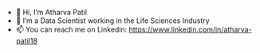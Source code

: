 - 👋 Hi, I’m Atharva Patil
- 👀 I’m a Data Scientist working in the Life Sciences Industry
- 📫 You can reach me on Linkedin: https://www.linkedin.com/in/atharva-patil18 

<!---
Atharva1604/Atharva1604 is a ✨ special ✨ repository because its `README.md` (this file) appears on your GitHub profile.
You can click the Preview link to take a look at your changes.
--->
